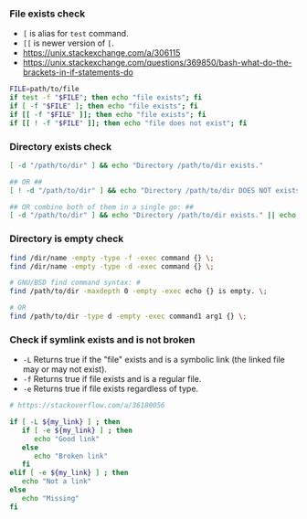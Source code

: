 ### File exists check

- `[` is alias for `test` command.
- `[[` is newer version of `[`.
- https://unix.stackexchange.com/a/306115
- https://unix.stackexchange.com/questions/369850/bash-what-do-the-brackets-in-if-statements-do

```bash
FILE=path/to/file
if test -f "$FILE"; then echo "file exists"; fi
if [ -f "$FILE" ]; then echo "file exists"; fi
if [[ -f "$FILE" ]]; then echo "file exists"; fi
if [[ ! -f "$FILE" ]]; then echo "file does not exist"; fi
```

### Directory exists check

```bash
[ -d "/path/to/dir" ] && echo "Directory /path/to/dir exists."

## OR ##
[ ! -d "/path/to/dir" ] && echo "Directory /path/to/dir DOES NOT exists."

## OR combine both of them in a single go: ##
[ -d "/path/to/dir" ] && echo "Directory /path/to/dir exists." || echo "Error: Directory /path/to/dir does not exists.
```

### Directory is empty check

```bash
find /dir/name -empty -type -f -exec command {} \;
find /dir/name -empty -type -d -exec command {} \;

# GNU/BSD find command syntax: #
find /path/to/dir -maxdepth 0 -empty -exec echo {} is empty. \;

# OR
find /path/to/dir -type d -empty -exec command1 arg1 {} \;
```

### Check if symlink exists and is not broken

- `-L` Returns true if the "file" exists and is a symbolic link (the linked file may or may not exist).
- `-f` Returns true if file exists and is a regular file.
- `-e` Returns true if file exists regardless of type.

```bash
# https://stackoverflow.com/a/36180056

if [ -L ${my_link} ] ; then
   if [ -e ${my_link} ] ; then
      echo "Good link"
   else
      echo "Broken link"
   fi
elif [ -e ${my_link} ] ; then
   echo "Not a link"
else
   echo "Missing"
fi
```
